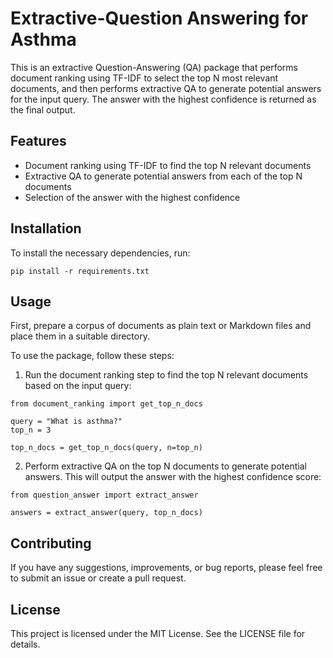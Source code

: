 # Extractive-Question Answering for Asthma

This is an extractive Question-Answering (QA) package that performs document ranking using TF-IDF to select the top N most relevant documents, and then performs extractive QA to generate potential answers for the input query. The answer with the highest confidence is returned as the final output.

## Features

* Document ranking using TF-IDF to find the top N relevant documents
* Extractive QA to generate potential answers from each of the top N documents
* Selection of the answer with the highest confidence

## Installation

To install the necessary dependencies, run:

```
pip install -r requirements.txt
```

## Usage

First, prepare a corpus of documents as plain text or Markdown files and place them in a suitable directory.

To use the package, follow these steps:

1. Run the document ranking step to find the top N relevant documents based on the input query:

```
from document_ranking import get_top_n_docs

query = "What is asthma?"
top_n = 3

top_n_docs = get_top_n_docs(query, n=top_n)

```

2. Perform extractive QA on the top N documents to generate potential answers. This will output the answer with the highest confidence score:

```
from question_answer import extract_answer

answers = extract_answer(query, top_n_docs)
```

## Contributing

If you have any suggestions, improvements, or bug reports, please feel free to submit an issue or create a pull request.

## License

This project is licensed under the MIT License. See the LICENSE file for details.
